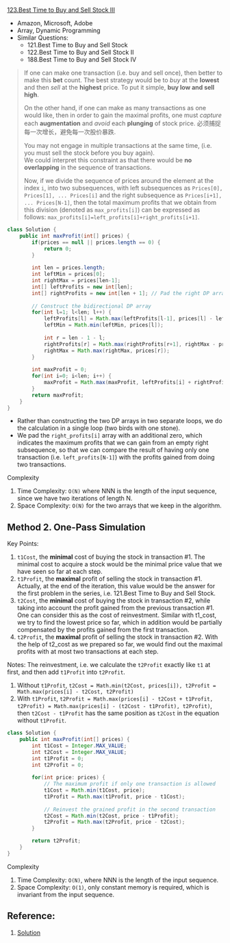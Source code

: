 [123.Best Time to Buy and Sell Stock III](https://leetcode.com/problems/best-time-to-buy-and-sell-stock-iii/)

* Amazon, Microsoft, Adobe
* Array, Dynamic Programming
* Similar Questions:
    * 121.Best Time to Buy and Sell Stock
    * 122.Best Time to Buy and Sell Stock II
    * 188.Best Time to Buy and Sell Stock IV

> If one can make one transaction (i.e. buy and sell once), then better to make this **bet** count. 
> The best strategy would be to *buy* at the **lowest** and then *sell* at the **highest** price. 
> To put it simple, **buy low and sell high**.
>
> On the other hand, if one can make as many transactions as one would like, then in order to gain the maximal profits,
> one must *capture* each **augmentation** and *avoid* each **plunging** of stock price.
> 必须捕捉每一次增长，避免每一次股价暴跌.
>
> You may not engage in multiple transactions at the same time, (i.e. you must sell the stock before you buy again).        
> We could interpret this constraint as that there would be **no overlapping** in the sequence of transactions.
>
> Now, if we divide the sequence of prices around the element at the index `i`, into two subsequences, 
> with left subsequences as `Prices[0], Prices[1], ... Prices[i]` and the right subsequence as `Prices[i+1], ... Prices[N-1]`, 
> then the total maximum profits that we obtain from this division (denoted as `max_profits[i]`) can be expressed as follows: `max_profits[i]=left_profits[i]+right_profits[i+1]`.
>
```java
class Solution {
    public int maxProfit(int[] prices) {
        if(prices == null || prices.length == 0) {
            return 0;
        }
        
        int len = prices.length;
        int leftMin = prices[0];
        int rightMax = prices[len-1];
        int[] leftProfits = new int[len];
        int[] rightProfits = new int[len + 1]; // Pad the right DP array with an addition zero for convenience.
        
        // Construct the bidirectional DP array
        for(int l=1; l<len; l++) {
            leftProfits[l] = Math.max(leftProfits[l-1], prices[l] - leftMin);
            leftMin = Math.min(leftMin, prices[l]);
            
            int r = len - 1 - l;
            rightProfits[r] = Math.max(rightProfits[r+1], rightMax - prices[r]);
            rightMax = Math.max(rightMax, prices[r]);
        }
        
        int maxProfit = 0;
        for(int i=0; i<len; i++) {
            maxProfit = Math.max(maxProfit, leftProfits[i] + rightProfits[i+1]);
        }
        return maxProfit;
    }
}
```
* Rather than constructing the two DP arrays in two separate loops, we do the calculation in a single loop (two birds with one stone). 
* We pad the `right_profits[i]` array with an additional zero, which indicates the maximum profits that we can gain from an empty right subsequence, so that we can compare the result of having only one transaction (i.e. `left_profits[N-1]`) with the profits gained from doing two transactions.

Complexity
1. Time Complexity: `O(N)` where NNN is the length of the input sequence, since we have two iterations of length N.
2. Space Complexity: `O(N)` for the two arrays that we keep in the algorithm. 
    
    
## Method 2. One-Pass Simulation
Key Points:
1. `t1Cost`, the **minimal** cost of buying the stock in transaction #1. The minimal cost to acquire a stock would be the minimal price value that we have seen so far at each step.
2. `t1Profit`, the **maximal** profit of selling the stock in transaction #1. Actually, at the end of the iteration, this value would be the answer for the first problem in the series, i.e. 121.Best Time to Buy and Sell Stock.
3. `t2Cost`, the **minimal** cost of buying the stock in transaction #2, while taking into account the profit gained from the previous transaction #1. One can consider this as the cost of reinvestment. Similar with t1_cost, we try to find the lowest price so far, which in addition would be partially compensated by the profits gained from the first transaction.
4. `t2Profit`, the **maximal** profit of selling the stock in transaction #2. With the help of t2_cost as we prepared so far, we would find out the maximal profits with at most two transactions at each step.

Notes: The reinvestment, i.e. we calculate the `t2Profit` exactly like `t1` at first, and then add `t1Profit` into `t2Profit`.
1. Without `t1Profit`, `t2Cost = Math.min(t2Cost, prices[i]), t2Profit = Math.max(prices[i] - t2Cost, t2Profit)`
2. With `t1Profit`, `t2Profit = Math.max(prices[i] - t2Cost + t1Profit, t2Profit) = Math.max(prices[i] - (t2Cost - t1Profit), t2Profit)`, then `t2Cost - t1Profit` has the same position as `t2Cost` in the equation without `t1Profit`.

```java
class Solution {
    public int maxProfit(int[] prices) {
        int t1Cost = Integer.MAX_VALUE;
        int t2Cost = Integer.MAX_VALUE;
        int t1Profit = 0;
        int t2Profit = 0;
        
        for(int price: prices) {
            // The maximum profit if only one transaction is allowed
            t1Cost = Math.min(t1Cost, price);
            t1Profit = Math.max(t1Profit, price - t1Cost);
            
            // Reinvest the grained profit in the second transaction
            t2Cost = Math.min(t2Cost, price - t1Profit);
            t2Profit = Math.max(t2Profit, price - t2Cost);
        }

        return t2Profit;
    }
}
```
Complexity
1. Time Complexity: `O(N)`, where NNN is the length of the input sequence.
2. Space Complexity: `O(1)`, only constant memory is required, which is invariant from the input sequence.
    

## Reference:
1. [Solution](https://leetcode.com/problems/best-time-to-buy-and-sell-stock-iii/solution/)


